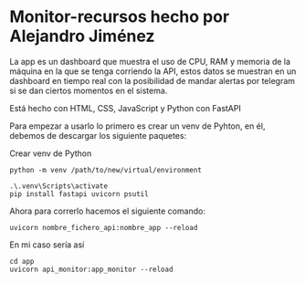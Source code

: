 # Monitor-recursos hecho por Alejandro Jiménez
La app es un dashboard que muestra el uso de CPU, RAM y memoria de la máquina en la que se tenga corriendo la API, estos datos se muestran en un dashboard en tiempo real con la posibilidad de mandar alertas por telegram si se dan ciertos momentos en el sistema.

Está hecho con HTML, CSS, JavaScript y Python con FastAPI


Para empezar a usarlo lo primero es crear un venv de Pyhton, en él, debemos de descargar los siguiente paquetes:

Crear venv de Python
```
python -m venv /path/to/new/virtual/environment
```
```
.\.venv\Scripts\activate
pip install fastapi uvicorn psutil
```

Ahora para correrlo hacemos el siguiente comando:
```
uvicorn nombre_fichero_api:nombre_app --reload
```

En mi caso sería así 

```
cd app
uvicorn api_monitor:app_monitor --reload
```